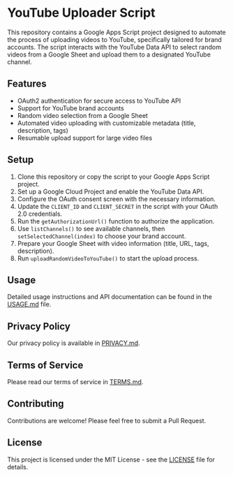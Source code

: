 # YouTube Uploader Script

This repository contains a Google Apps Script project designed to automate the process of uploading videos to YouTube, specifically tailored for brand accounts. The script interacts with the YouTube Data API to select random videos from a Google Sheet and upload them to a designated YouTube channel.

## Features

- OAuth2 authentication for secure access to YouTube API
- Support for YouTube brand accounts
- Random video selection from a Google Sheet
- Automated video uploading with customizable metadata (title, description, tags)
- Resumable upload support for large video files

## Setup

1. Clone this repository or copy the script to your Google Apps Script project.
2. Set up a Google Cloud Project and enable the YouTube Data API.
3. Configure the OAuth consent screen with the necessary information.
4. Update the `CLIENT_ID` and `CLIENT_SECRET` in the script with your OAuth 2.0 credentials.
5. Run the `getAuthorizationUrl()` function to authorize the application.
6. Use `listChannels()` to see available channels, then `setSelectedChannel(index)` to choose your brand account.
7. Prepare your Google Sheet with video information (title, URL, tags, description).
8. Run `uploadRandomVideoToYouTube()` to start the upload process.

## Usage

Detailed usage instructions and API documentation can be found in the [USAGE.md](USAGE.md) file.

## Privacy Policy

Our privacy policy is available in [PRIVACY.md](PRIVACY.md).

## Terms of Service

Please read our terms of service in [TERMS.md](TERMS.md).

## Contributing

Contributions are welcome! Please feel free to submit a Pull Request.

## License

This project is licensed under the MIT License - see the [LICENSE](LICENSE) file for details.
